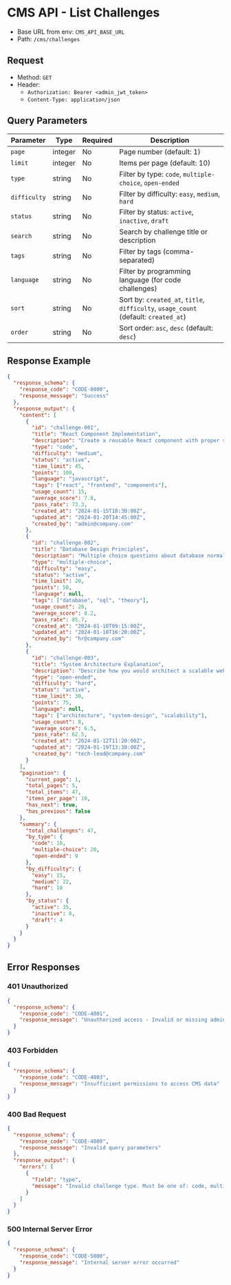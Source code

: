 # CMS API - List Challenges

- Base URL from env: `CMS_API_BASE_URL`
- Path: `/cms/challenges`

## Request

- Method: `GET`
- Header:
  - `Authorization: Bearer <admin_jwt_token>`
  - `Content-Type: application/json`

## Query Parameters

| Parameter | Type | Required | Description |
|-----------|------|----------|-------------|
| `page` | integer | No | Page number (default: 1) |
| `limit` | integer | No | Items per page (default: 10) |
| `type` | string | No | Filter by type: `code`, `multiple-choice`, `open-ended` |
| `difficulty` | string | No | Filter by difficulty: `easy`, `medium`, `hard` |
| `status` | string | No | Filter by status: `active`, `inactive`, `draft` |
| `search` | string | No | Search by challenge title or description |
| `tags` | string | No | Filter by tags (comma-separated) |
| `language` | string | No | Filter by programming language (for code challenges) |
| `sort` | string | No | Sort by: `created_at`, `title`, `difficulty`, `usage_count` (default: `created_at`) |
| `order` | string | No | Sort order: `asc`, `desc` (default: `desc`) |

## Response Example

```json
{
  "response_schema": {
    "response_code": "CODE-0000",
    "response_message": "Success"
  },
  "response_output": {
    "content": [
      {
        "id": "challenge-001",
        "title": "React Component Implementation",
        "description": "Create a reusable React component with proper state management",
        "type": "code",
        "difficulty": "medium",
        "status": "active",
        "time_limit": 45,
        "points": 100,
        "language": "javascript",
        "tags": ["react", "frontend", "components"],
        "usage_count": 15,
        "average_score": 7.8,
        "pass_rate": 73.3,
        "created_at": "2024-01-15T10:30:00Z",
        "updated_at": "2024-01-20T14:45:00Z",
        "created_by": "admin@company.com"
      },
      {
        "id": "challenge-002",
        "title": "Database Design Principles",
        "description": "Multiple choice questions about database normalization and design patterns",
        "type": "multiple-choice",
        "difficulty": "easy",
        "status": "active",
        "time_limit": 20,
        "points": 50,
        "language": null,
        "tags": ["database", "sql", "theory"],
        "usage_count": 28,
        "average_score": 8.2,
        "pass_rate": 85.7,
        "created_at": "2024-01-10T09:15:00Z",
        "updated_at": "2024-01-18T16:20:00Z",
        "created_by": "hr@company.com"
      },
      {
        "id": "challenge-003",
        "title": "System Architecture Explanation",
        "description": "Describe how you would architect a scalable web application",
        "type": "open-ended",
        "difficulty": "hard",
        "status": "active",
        "time_limit": 30,
        "points": 75,
        "language": null,
        "tags": ["architecture", "system-design", "scalability"],
        "usage_count": 8,
        "average_score": 6.5,
        "pass_rate": 62.5,
        "created_at": "2024-01-12T11:20:00Z",
        "updated_at": "2024-01-19T13:30:00Z",
        "created_by": "tech-lead@company.com"
      }
    ],
    "pagination": {
      "current_page": 1,
      "total_pages": 5,
      "total_items": 47,
      "items_per_page": 10,
      "has_next": true,
      "has_previous": false
    },
    "summary": {
      "total_challenges": 47,
      "by_type": {
        "code": 18,
        "multiple-choice": 20,
        "open-ended": 9
      },
      "by_difficulty": {
        "easy": 15,
        "medium": 22,
        "hard": 10
      },
      "by_status": {
        "active": 35,
        "inactive": 8,
        "draft": 4
      }
    }
  }
}
```

## Error Responses

### 401 Unauthorized
```json
{
  "response_schema": {
    "response_code": "CODE-4001",
    "response_message": "Unauthorized access - Invalid or missing admin token"
  }
}
```

### 403 Forbidden
```json
{
  "response_schema": {
    "response_code": "CODE-4003",
    "response_message": "Insufficient permissions to access CMS data"
  }
}
```

### 400 Bad Request
```json
{
  "response_schema": {
    "response_code": "CODE-4000",
    "response_message": "Invalid query parameters"
  },
  "response_output": {
    "errors": [
      {
        "field": "type",
        "message": "Invalid challenge type. Must be one of: code, multiple-choice, open-ended"
      }
    ]
  }
}
```

### 500 Internal Server Error
```json
{
  "response_schema": {
    "response_code": "CODE-5000",
    "response_message": "Internal server error occurred"
  }
}
```
